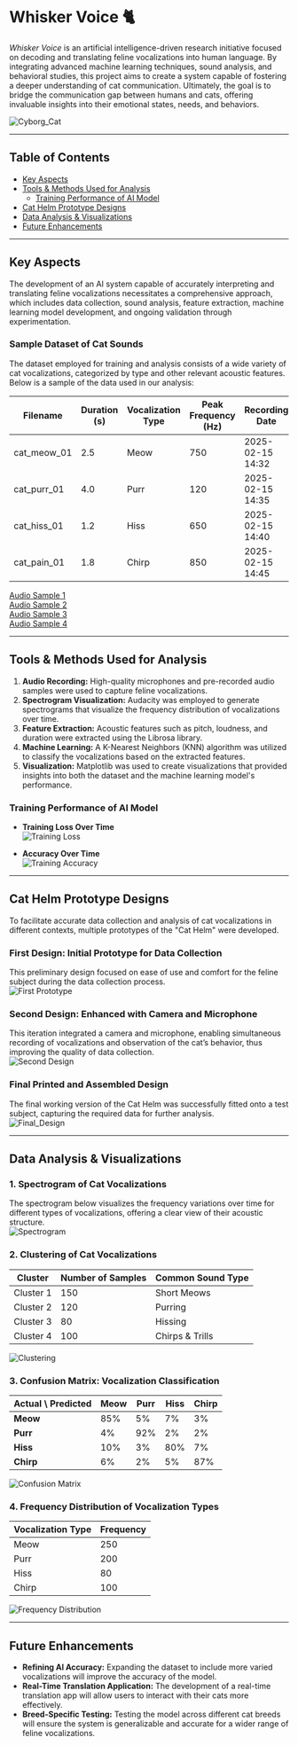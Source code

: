# Whisker Voice 🐈 

*Whisker Voice* is an artificial intelligence-driven research initiative focused on decoding and translating feline vocalizations into human language. By integrating advanced machine learning techniques, sound analysis, and behavioral studies, this project aims to create a system capable of fostering a deeper understanding of cat communication. Ultimately, the goal is to bridge the communication gap between humans and cats, offering invaluable insights into their emotional states, needs, and behaviors.  

![Cyborg_Cat](https://i.imgur.com/M4vaeubh.png)  

---
## Table of Contents  

- [Key Aspects](#key-aspects)  
- [Tools & Methods Used for Analysis](#tools--methods-used-for-analysis)  
  - [Training Performance of AI Model](#training-performance-of-ai-model)  
- [Cat Helm Prototype Designs](#cat-helm-prototype-designs)  
- [Data Analysis & Visualizations](#data-analysis--visualizations)  
- [Future Enhancements](#future-enhancements)  

---
## Key Aspects  

The development of an AI system capable of accurately interpreting and translating feline vocalizations necessitates a comprehensive approach, which includes data collection, sound analysis, feature extraction, machine learning model development, and ongoing validation through experimentation.  

### Sample Dataset of Cat Sounds  

The dataset employed for training and analysis consists of a wide variety of cat vocalizations, categorized by type and other relevant acoustic features. Below is a sample of the data used in our analysis:  

| Filename        | Duration (s) | Vocalization Type | Peak Frequency (Hz) | Recording Date     |
|---------------|--------------|-------------------|---------------------|------------------|
| cat_meow_01   | 2.5          | Meow              | 750                 | 2025-02-15 14:32 |
| cat_purr_01   | 4.0          | Purr              | 120                 | 2025-02-15 14:35 |
| cat_hiss_01   | 1.2          | Hiss              | 650                 | 2025-02-15 14:40 |
| cat_pain_01   | 1.8          | Chirp             | 850                 | 2025-02-15 14:45 |

[Audio Sample 1](https://github.com/user-attachments/assets/62292f44-089e-400d-a7b9-9de906febdc3)  
[Audio Sample 2](https://github.com/user-attachments/assets/0a5f3ec9-2815-4b91-a2cc-833822b82dd2)  
[Audio Sample 3](https://github.com/user-attachments/assets/7cb9779f-0b1f-42f4-802c-1f59cf0ad8a7)  
[Audio Sample 4](https://github.com/user-attachments/assets/b36901ab-a9f4-49d5-998f-c1a2b8999aaf)  

---

## Tools & Methods Used for Analysis  

1. **Audio Recording:** High-quality microphones and pre-recorded audio samples were used to capture feline vocalizations.  
2. **Spectrogram Visualization:** Audacity was employed to generate spectrograms that visualize the frequency distribution of vocalizations over time.  
3. **Feature Extraction:** Acoustic features such as pitch, loudness, and duration were extracted using the Librosa library.  
4. **Machine Learning:** A K-Nearest Neighbors (KNN) algorithm was utilized to classify the vocalizations based on the extracted features.  
5. **Visualization:** Matplotlib was used to create visualizations that provided insights into both the dataset and the machine learning model's performance.  

### Training Performance of AI Model  

- **Training Loss Over Time**  
  ![Training Loss](https://github.com/user-attachments/assets/063e9e9e-2d57-4b20-bd43-96797c0c33bb)  

- **Accuracy Over Time**  
  ![Training Accuracy](https://github.com/user-attachments/assets/440ef71f-7c28-45af-ae4a-b7d3b8cb1e94)  

---

## Cat Helm Prototype Designs  

To facilitate accurate data collection and analysis of cat vocalizations in different contexts, multiple prototypes of the "Cat Helm" were developed.  

### First Design: Initial Prototype for Data Collection  
This preliminary design focused on ease of use and comfort for the feline subject during the data collection process.  
![First Prototype](https://github.com/user-attachments/assets/baa677ad-18dd-4f25-b413-7f3127e70653)  

### Second Design: Enhanced with Camera and Microphone  
This iteration integrated a camera and microphone, enabling simultaneous recording of vocalizations and observation of the cat’s behavior, thus improving the quality of data collection.  
![Second Design](https://github.com/user-attachments/assets/1afb16cf-188b-45b1-a51d-c62f65fc62ad)  

### Final Printed and Assembled Design  
The final working version of the Cat Helm was successfully fitted onto a test subject, capturing the required data for further analysis.  
![Final_Design](https://github.com/user-attachments/assets/f351509d-e973-4492-8b37-abe0e6c2bf66)  

---

## Data Analysis & Visualizations  

### 1. Spectrogram of Cat Vocalizations  
The spectrogram below visualizes the frequency variations over time for different types of vocalizations, offering a clear view of their acoustic structure.  
![Spectrogram](https://github.com/user-attachments/assets/7ef40b4d-c3a0-4e77-a74a-f01045f683b6)  

### 2. Clustering of Cat Vocalizations  
| Cluster   | Number of Samples | Common Sound Type |
|-----------|------------------|-------------------|
| Cluster 1 | 150              | Short Meows      |
| Cluster 2 | 120              | Purring          |
| Cluster 3 | 80               | Hissing          |
| Cluster 4 | 100              | Chirps & Trills  |

![Clustering](https://github.com/user-attachments/assets/39906c03-6468-4d1d-b8ec-5200b58eac3e)  

### 3. Confusion Matrix: Vocalization Classification  
| Actual \ Predicted | Meow | Purr | Hiss | Chirp |
|--------------------|------|------|------|-------|
| **Meow**           | 85%  | 5%   | 7%   | 3%    |
| **Purr**           | 4%   | 92%  | 2%   | 2%    |
| **Hiss**           | 10%  | 3%   | 80%  | 7%    |
| **Chirp**          | 6%   | 2%   | 5%   | 87%   |

![Confusion Matrix](https://github.com/user-attachments/assets/fb781d4e-bcdc-45f7-9685-9472014dc82a)  

### 4. Frequency Distribution of Vocalization Types  
| Vocalization Type | Frequency |
|-------------------|-----------|
| Meow              | 250       |
| Purr              | 200       |
| Hiss              | 80        |
| Chirp             | 100       |

![Frequency Distribution](https://github.com/user-attachments/assets/c85302dc-0c63-40ea-bfbe-ea8a405a8662)  

---

## Future Enhancements  

- **Refining AI Accuracy:** Expanding the dataset to include more varied vocalizations will improve the accuracy of the model.  
- **Real-Time Translation Application:** The development of a real-time translation app will allow users to interact with their cats more effectively.  
- **Breed-Specific Testing:** Testing the model across different cat breeds will ensure the system is generalizable and accurate for a wider range of feline vocalizations.  
